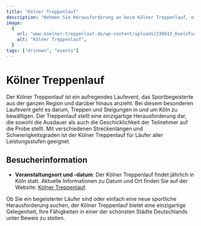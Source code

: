 ```yaml
---
title: "Kölner Treppenlauf"
description: "Nehmen Sie Herausforderung an beim Kölner Treppenlauf, einem einzigartigen sportlichen Event, das Ausdauer und Geschicklichkeit in der malerischen Umgebung Kölns testet"
image:
  {
    url: "www.koelner-treppenlauf.de/wp-content/uploads/230813_KoelnTurmTreppenlauf-269-100x50.jpg",
    alt: "Kölner Treppenlauf",
  }
tags: ["drinnen", "events"]
---
```


# Kölner Treppenlauf

Der Kölner Treppenlauf ist ein aufregendes Laufevent, das Sportbegeisterte aus der ganzen Region und darüber hinaus anzieht. Bei diesem besonderen Laufevent geht es darum, Treppen und Steigungen in und um Köln zu bewältigen. Der Treppenlauf stellt eine einzigartige Herausforderung dar, die sowohl die Ausdauer als auch die Geschicklichkeit der Teilnehmer auf die Probe stellt. Mit verschiedenen Streckenlängen und Schwierigkeitsgraden ist der Kölner Treppenlauf für Läufer aller Leistungsstufen geeignet.

## Besucherinformation

- **Veranstaltungsort und -datum**: Der Kölner Treppenlauf findet jährlich in Köln statt. Aktuelle Informationen zu Datum und Ort finden Sie auf der Website: [Kölner Treppenlauf](https://www.koelner-treppenlauf.de).

Ob Sie ein begeisterter Läufer sind oder einfach eine neue sportliche Herausforderung suchen, der Kölner Treppenlauf bietet eine einzigartige Gelegenheit, Ihre Fähigkeiten in einer der schönsten Städte Deutschlands unter Beweis zu stellen.
